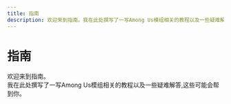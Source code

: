 ```yaml
---
title: 指南
description: 欢迎来到指南。我在此处撰写了一写Among Us模组相关的教程以及一些疑难解答,这些可能会帮到你。
---
```

# 指南
欢迎来到指南。<br>
我在此处撰写了一写Among Us模组相关的教程以及一些疑难解答,这些可能会帮到你。
